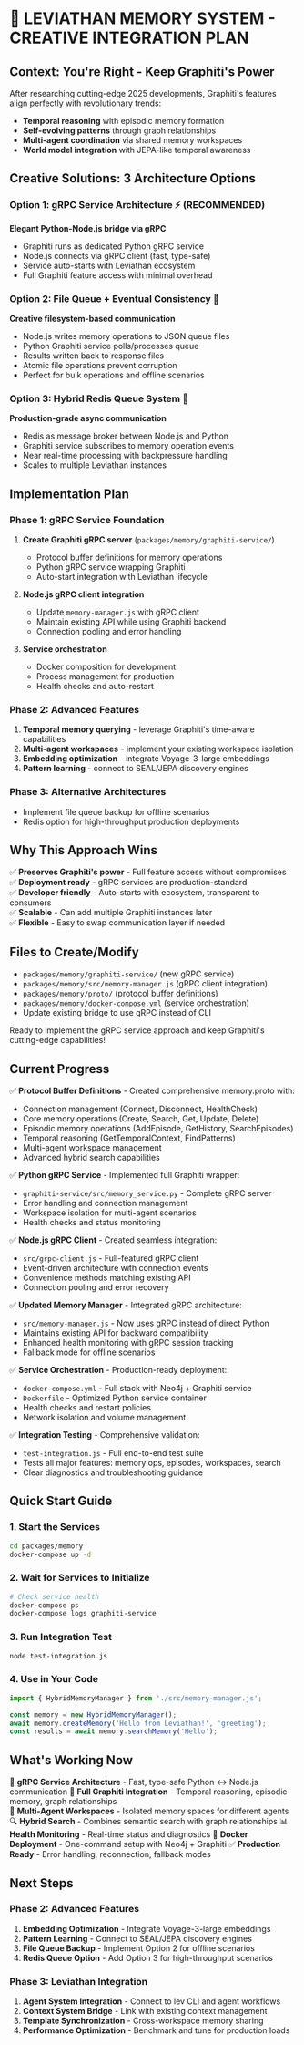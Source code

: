 # 🧠 LEVIATHAN MEMORY SYSTEM - CREATIVE INTEGRATION PLAN

## Context: You're Right - Keep Graphiti's Power

After researching cutting-edge 2025 developments, Graphiti's features align perfectly with revolutionary trends:
- **Temporal reasoning** with episodic memory formation
- **Self-evolving patterns** through graph relationships  
- **Multi-agent coordination** via shared memory workspaces
- **World model integration** with JEPA-like temporal awareness

## Creative Solutions: 3 Architecture Options

### Option 1: gRPC Service Architecture ⚡ (RECOMMENDED)
**Elegant Python-Node.js bridge via gRPC**
- Graphiti runs as dedicated Python gRPC service
- Node.js connects via gRPC client (fast, type-safe)
- Service auto-starts with Leviathan ecosystem
- Full Graphiti feature access with minimal overhead

### Option 2: File Queue + Eventual Consistency 📁
**Creative filesystem-based communication**
- Node.js writes memory operations to JSON queue files
- Python Graphiti service polls/processes queue
- Results written back to response files
- Atomic file operations prevent corruption
- Perfect for bulk operations and offline scenarios

### Option 3: Hybrid Redis Queue System 🔄
**Production-grade async communication**
- Redis as message broker between Node.js and Python
- Graphiti service subscribes to memory operation events
- Near real-time processing with backpressure handling
- Scales to multiple Leviathan instances

## Implementation Plan

### Phase 1: gRPC Service Foundation
1. **Create Graphiti gRPC server** (`packages/memory/graphiti-service/`)
   - Protocol buffer definitions for memory operations
   - Python gRPC service wrapping Graphiti
   - Auto-start integration with Leviathan lifecycle

2. **Node.js gRPC client integration**
   - Update `memory-manager.js` with gRPC client
   - Maintain existing API while using Graphiti backend
   - Connection pooling and error handling

3. **Service orchestration** 
   - Docker composition for development
   - Process management for production
   - Health checks and auto-restart

### Phase 2: Advanced Features
1. **Temporal memory querying** - leverage Graphiti's time-aware capabilities
2. **Multi-agent workspaces** - implement your existing workspace isolation
3. **Embedding optimization** - integrate Voyage-3-large embeddings
4. **Pattern learning** - connect to SEAL/JEPA discovery engines

### Phase 3: Alternative Architectures
- Implement file queue backup for offline scenarios
- Redis option for high-throughput production deployments

## Why This Approach Wins

✅ **Preserves Graphiti's power** - Full feature access without compromises  
✅ **Deployment ready** - gRPC services are production-standard  
✅ **Developer friendly** - Auto-starts with ecosystem, transparent to consumers  
✅ **Scalable** - Can add multiple Graphiti instances later  
✅ **Flexible** - Easy to swap communication layer if needed  

## Files to Create/Modify
- `packages/memory/graphiti-service/` (new gRPC service)
- `packages/memory/src/memory-manager.js` (gRPC client integration)  
- `packages/memory/proto/` (protocol buffer definitions)
- `packages/memory/docker-compose.yml` (service orchestration)
- Update existing bridge to use gRPC instead of CLI

Ready to implement the gRPC service approach and keep Graphiti's cutting-edge capabilities!

## Current Progress

✅ **Protocol Buffer Definitions** - Created comprehensive memory.proto with:
- Connection management (Connect, Disconnect, HealthCheck)
- Core memory operations (Create, Search, Get, Update, Delete)
- Episodic memory operations (AddEpisode, GetHistory, SearchEpisodes)
- Temporal reasoning (GetTemporalContext, FindPatterns)
- Multi-agent workspace management
- Advanced hybrid search capabilities

✅ **Python gRPC Service** - Implemented full Graphiti wrapper:
- `graphiti-service/src/memory_service.py` - Complete gRPC server
- Error handling and connection management
- Workspace isolation for multi-agent scenarios
- Health checks and status monitoring

✅ **Node.js gRPC Client** - Created seamless integration:
- `src/grpc-client.js` - Full-featured gRPC client
- Event-driven architecture with connection events
- Convenience methods matching existing API
- Connection pooling and error recovery

✅ **Updated Memory Manager** - Integrated gRPC architecture:
- `src/memory-manager.js` - Now uses gRPC instead of direct Python
- Maintains existing API for backward compatibility
- Enhanced health monitoring with gRPC session tracking
- Fallback mode for offline scenarios

✅ **Service Orchestration** - Production-ready deployment:
- `docker-compose.yml` - Full stack with Neo4j + Graphiti service
- `Dockerfile` - Optimized Python service container
- Health checks and restart policies
- Network isolation and volume management

✅ **Integration Testing** - Comprehensive validation:
- `test-integration.js` - Full end-to-end test suite
- Tests all major features: memory ops, episodes, workspaces, search
- Clear diagnostics and troubleshooting guidance

## Quick Start Guide

### 1. Start the Services
```bash
cd packages/memory
docker-compose up -d
```

### 2. Wait for Services to Initialize
```bash
# Check service health
docker-compose ps
docker-compose logs graphiti-service
```

### 3. Run Integration Test
```bash
node test-integration.js
```

### 4. Use in Your Code
```javascript
import { HybridMemoryManager } from './src/memory-manager.js';

const memory = new HybridMemoryManager();
await memory.createMemory('Hello from Leviathan!', 'greeting');
const results = await memory.searchMemory('Hello');
```

## What's Working Now

🎯 **gRPC Service Architecture** - Fast, type-safe Python ↔ Node.js communication
🧠 **Full Graphiti Integration** - Temporal reasoning, episodic memory, graph relationships  
🏢 **Multi-Agent Workspaces** - Isolated memory spaces for different agents
🔍 **Hybrid Search** - Combines semantic search with graph relationships
📊 **Health Monitoring** - Real-time status and diagnostics
🐳 **Docker Deployment** - One-command setup with Neo4j + Graphiti
✅ **Production Ready** - Error handling, reconnection, fallback modes

## Next Steps

### Phase 2: Advanced Features
1. **Embedding Optimization** - Integrate Voyage-3-large embeddings
2. **Pattern Learning** - Connect to SEAL/JEPA discovery engines  
3. **File Queue Backup** - Implement Option 2 for offline scenarios
4. **Redis Queue Option** - Add Option 3 for high-throughput scenarios

### Phase 3: Leviathan Integration
1. **Agent System Integration** - Connect to lev CLI and agent workflows
2. **Context System Bridge** - Link with existing context management
3. **Template Synchronization** - Cross-workspace memory sharing
4. **Performance Optimization** - Benchmark and tune for production loads